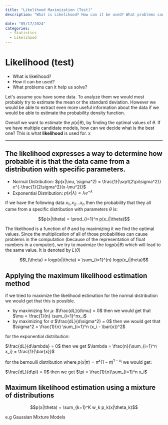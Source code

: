 ```yaml
---
title: "Likelihood Maximization (Test)"
description: "What is Likelihood? How can it be used? What problems can it help us solve?"

date: "05/17/2024"
categories:
  - Statistics
  - Likelihood
---
```


# Likelihood (test)

- What is likelihood?
- How it can be used?
- What problems can it help us solve?

Let's assume you have some data. To analyze them we would most probably try to estimate the mean or the standard deviation. However we would be able to extract even more useful information about the data if we would be able to estimate the probability density function. 

Overall we want to estimate the $p(x|\theta)$, by finding the optimal values of $\theta$. If we have multiple candidate models, how can we decide what is the best one? This is what **likelihood** is used for. x

----
The likelihood expresses a way to determine how probable it is that the data came from a distribution with specific parameters.
----


- Normal Distribution: $p(x|\mu, \sigma^2) = \frac{1}{\sqrt{2\pi\sigma^2}} e^{-\frac{1}{2\sigma^2}(x-\mu^2)}$
- Exponential Distribution: $p(x|\lambda) = \lambda e^{-\lambda}$

If we have the following data $x_1,x_2 \ldots x_n$ then the probability that they all came from a specific distribution with parameters $\theta$ is:

$$p(x|\theta) = \prod_{i=1}^n p(x_i|\theta)$$

The likelihood is a function of $\theta$ and by maximizing it we find the optimal values. Since the multiplication of all of those probabilities can cause problems in the computation (because of the representation of float numbers in a computer), we try to maximize the $logp(x|\theta)$ which will lead to the same value. It is denoted by $L(\theta)$

$$L(\theta) = logp(x|\theta) = \sum_{i=1}^{n} logp(x_i|theta)$$

## Applying the maximum likelihood estimation method

if we tried to maximize the likelihood estimation for the normal distribution we would get that this is possible.

- by maximizing for $\mu$: $\frac{dL}{d\mu} = 0$ then we would get that $\mu = \frac{1}{n} \sum_{i=1}^nx_i$
- by maximizing for $\sigma$ $\frac{dL}{d\sigma^2} = 0$ then we would get that $\sigma^2 = \frac{1}{n} \sum_{i=1}^n (x_i - \bar{x})^2$

for the exponential distribution:

$\frac{dL}{d\lambda} = 0$ then we get $\lambda = \frac{n}{\sum_{i=1}^n x_i} = \frac{1}{\bar{x}}$

for the bernoulli distribution where $p(x|\pi) = \pi^x(1-\pi)^{1-x_i}$ we would get:

$\frac{dL}{d\pi} = 0$ then we get $\pi = \frac{1}{n}\sum_{i=1}^n x_i$

## Maximum likelihood estimation using a mixture of distributions

$$p(x|\theta) = \sum_{k=1}^K w_k p_k(x|\theta_k)$$

e.g Gaussian Mixture Models